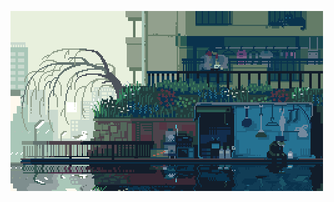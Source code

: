 ![Gifka](https://github.com/wnkbll/wnkbll/blob/108c6b880a537ddf404fcab0c6d6e7f90e52c047/resources/github.gif)



<!--
**wnkbll/wnkbll** is a ✨ _special_ ✨ repository because its `README.md` (this file) appears on your GitHub profile.

Here are some ideas to get you started:

- 🔭 I’m currently working on ...
- 🌱 I’m currently learning ...
- 👯 I’m looking to collaborate on ...
- 🤔 I’m looking for help with ...
- 💬 Ask me about ...
- 📫 How to reach me: ...
- 😄 Pronouns: ...
- ⚡ Fun fact: ...
-->
